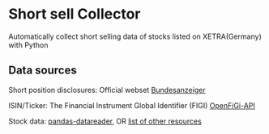 # Short sell Collector

Automatically collect short selling data of stocks listed on XETRA(Germany) with Python

## Data sources

Short position disclosures: Official webset [Bundesanzeiger](https://www.bundesanzeiger.de/ebanzwww/wexsservlet?page.navid=to_nlp_start)

ISIN/Ticker: The Financial Instrument Global Identifier (FIGI) [OpenFiGi-API](https://www.openfigi.com/api)

Stock data: [pandas-datareader](https://github.com/pydata/pandas-datareader), OR [list of other resources](https://github.com/wilsonfreitas/awesome-quant#data-sources)
